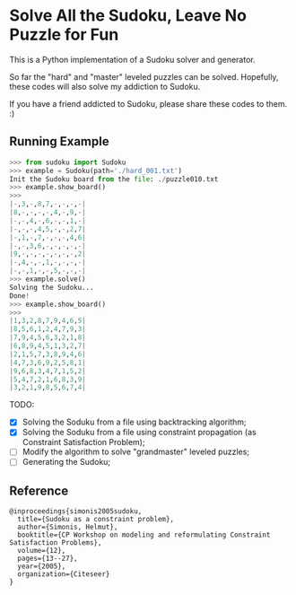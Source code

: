 <!--
 * @Date: 2022-10-26 15:11:27
 * @LastEditors: yuhhong
 * @LastEditTime: 2022-10-28 00:15:31
-->
# Solve All the Sudoku, Leave No Puzzle for Fun

This is a Python implementation of a Sudoku solver and generator. 

So far the "hard" and "master" leveled puzzles can be solved. Hopefully, these codes will also solve my addiction to Sudoku. 

If you have a friend addicted to Sudoku, please share these codes to them. :)

## Running Example

```python
>>> from sudoku import Sudoku
>>> example = Sudoku(path='./hard_001.txt')
Init the Sudoku board from the file: ./puzzle010.txt
>>> example.show_board()
>>>
|-,3,-,8,7,-,-,-,-|
|8,-,-,-,-,4,-,9,-|
|-,-,4,-,6,-,-,1,-|
|-,-,-,4,5,-,-,2,7|
|-,1,-,7,-,-,-,4,6|
|-,-,3,6,-,-,-,-,-|
|9,-,-,-,-,-,-,-,2|
|-,4,-,-,1,-,-,-,-|
|-,-,1,-,-,5,-,-,-|
>>> example.solve()
Solving the Sudoku...
Done!
>>> example.show_board()
>>>
|1,3,2,8,7,9,4,6,5|
|8,5,6,1,2,4,7,9,3|
|7,9,4,5,6,3,2,1,8|
|6,8,9,4,5,1,3,2,7|
|2,1,5,7,3,8,9,4,6|
|4,7,3,6,9,2,5,8,1|
|9,6,8,3,4,7,1,5,2|
|5,4,7,2,1,6,8,3,9|
|3,2,1,9,8,5,6,7,4|
```

TODO: 

- [x] Solving the Soduku from a file using backtracking algorithm; 
- [x] Solving the Soduku from a file using constraint propagation (as Constraint Satisfaction Problem); 
- [ ] Modify the algorithm to solve "grandmaster" leveled puzzles; 
- [ ] Generating the Sudoku;

## Reference

```
@inproceedings{simonis2005sudoku,
  title={Sudoku as a constraint problem},
  author={Simonis, Helmut},
  booktitle={CP Workshop on modeling and reformulating Constraint Satisfaction Problems},
  volume={12},
  pages={13--27},
  year={2005},
  organization={Citeseer}
}
```